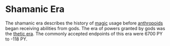 # Shamanic Era

<meta property="og:description" content="The shamanic era describes the history of magic usage before anthropoids began receiving abilities from gods.">

The shamanic era describes the history of [magic](../../magic.md) usage before [anthropoids](../../inhabitants/anthropoids/introduction.md) began receiving abilities from gods. The era of powers granted by gods was the [thetic era](thetic.md). The commonly accepted endpoints of this era were 6700 PY to -118 PY.